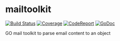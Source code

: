 # mailtoolkit
[![Build Status](https://travis-ci.org/get-code-ch/mailtoolkit.svg?branch=master)](https://travis-ci.org/get-code-ch/mailtoolkit)
[![Coverage](https://gocover.io/_badge/github.com/get-code-ch/mailtoolkit)](https://gocover.io/github.com/get-code-ch/mailtoolkit)
[![CodeReport](https://goreportcard.com/badge/github.com/get-code-ch/mailtoolkit)](https://goreportcard.com/report/github.com/get-code-ch/mailtoolkit)
[![GoDoc](https://godoc.org/github.com/get-code-ch/mailtoolkit?status.svg)](https://godoc.org/github.com/get-code-ch/mailtoolkit)

GO mail toolkit to parse email content to an object
